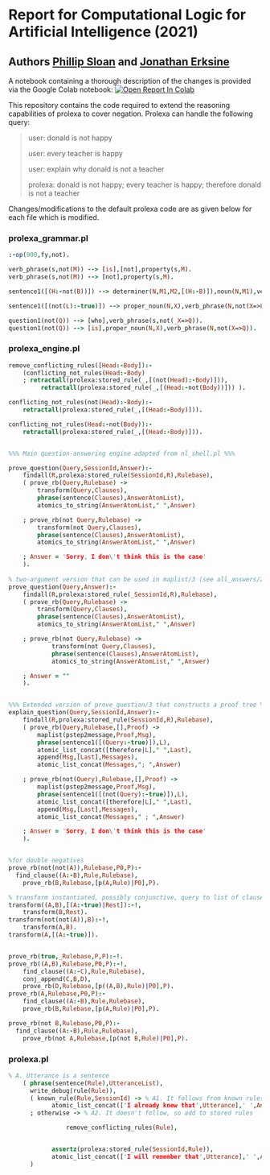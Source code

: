 # Report for Computational Logic for Artificial Intelligence (2021)


## Authors [Phillip Sloan](https://github.com/phillipSloan) and [Jonathan Erksine](https://github.com/jmerskine1)

A notebook containing a thorough description of the changes is provided via the Google Colab notebook: [![Open Report In Colab](https://colab.research.google.com/assets/colab-badge.svg)](https://colab.research.google.com/github/phillipSloan/ComputationalLogic/blob/prolexa-plus/Report%20Notebook.ipynb) 

This repository contains the code required to extend the reasoning capabilities of prolexa to cover negation. Prolexa can handle the following query:

> user: donald is not happy
> 
> user: every teacher is happy
> 
> user: explain why donald is not a teacher
> 
> prolexa: donald is not happy; every teacher is happy; therefore donald is not a teacher

Changes/modifications to the default prolexa code are as given below for each file which is modified.

### prolexa_grammar.pl

```prolog
:-op(900,fy,not).

verb_phrase(s,not(M)) --> [is],[not],property(s,M).
verb_phrase(s,not(M)) --> [not],property(s,M).

sentence1([(H:-not(B))]) --> determiner(N,M1,M2,[(H:-B)]),noun(N,M1),verb_phrase(N,not(M2)).

sentence1([(not(L):-true)]) --> proper_noun(N,X),verb_phrase(N,not(X=>L)).

question1(not(Q)) --> [who],verb_phrase(s,not(_X=>Q)).
question1(not(Q)) --> [is],proper_noun(N,X),verb_phrase(N,not(X=>Q)).
```

### prolexa_engine.pl

```prolog
remove_conflicting_rules([Head:-Body]):-
	(conflicting_not_rules(Head:-Body)
	; retractall(prolexa:stored_rule(_,[(not(Head):-Body)])),
	     retractall(prolexa:stored_rule(_,[(Head:-not(Body))])) ).

conflicting_not_rules(not(Head):-Body):-
	retractall(prolexa:stored_rule(_,[(Head:-Body)])).

conflicting_not_rules(Head:-not(Body)):-
	retractall(prolexa:stored_rule(_,[(Head:-Body)])).


%%% Main question-answering engine adapted from nl_shell.pl %%%

prove_question(Query,SessionId,Answer):-
    findall(R,prolexa:stored_rule(SessionId,R),Rulebase),
    ( prove_rb(Query,Rulebase) ->
        transform(Query,Clauses),
        phrase(sentence(Clauses),AnswerAtomList),
        atomics_to_string(AnswerAtomList," ",Answer)

    ; prove_rb(not Query,Rulebase) ->
        transform(not Query,Clauses),
        phrase(sentence(Clauses),AnswerAtomList),
        atomics_to_string(AnswerAtomList," ",Answer)

    ; Answer = 'Sorry, I don\'t think this is the case'
    ).
    
% two-argument version that can be used in maplist/3 (see all_answers/2)
prove_question(Query,Answer):-
	findall(R,prolexa:stored_rule(_SessionId,R),Rulebase),
	( prove_rb(Query,Rulebase) ->
		transform(Query,Clauses),
		phrase(sentence(Clauses),AnswerAtomList),
		atomics_to_string(AnswerAtomList," ",Answer)

	; prove_rb(not Query,Rulebase) ->
			transform(not Query,Clauses),
			phrase(sentence(Clauses),AnswerAtomList),
			atomics_to_string(AnswerAtomList," ",Answer)

	; Answer = ""
	).


%%% Extended version of prove_question/3 that constructs a proof tree %%%
explain_question(Query,SessionId,Answer):-
	findall(R,prolexa:stored_rule(SessionId,R),Rulebase),
	( prove_rb(Query,Rulebase,[],Proof) ->
		maplist(pstep2message,Proof,Msg),
		phrase(sentence1([(Query:-true)]),L),
		atomic_list_concat([therefore|L]," ",Last),
		append(Msg,[Last],Messages),
		atomic_list_concat(Messages,"; ",Answer)

	; prove_rb(not(Query),Rulebase,[],Proof) ->
		maplist(pstep2message,Proof,Msg),
		phrase(sentence1([(not(Query):-true)]),L),
		atomic_list_concat([therefore|L]," ",Last),
		append(Msg,[Last],Messages),
		atomic_list_concat(Messages," ; ",Answer)

	; Answer = 'Sorry, I don\'t think this is the case'
	).


%for double negatives
prove_rb(not(not(A)),Rulebase,P0,P):-
  find_clause((A:-B),Rule,Rulebase),
	prove_rb(B,Rulebase,[p(A,Rule)|P0],P).

% transform instantiated, possibly conjunctive, query to list of clauses
transform((A,B),[(A:-true)|Rest]):-!,
    transform(B,Rest).
transform(not(not(A)),B):-!,
	transform(A,B).
transform(A,[(A:-true)]).


prove_rb(true,_Rulebase,P,P):-!.
prove_rb((A,B),Rulebase,P0,P):-!,
    find_clause((A:-C),Rule,Rulebase),
    conj_append(C,B,D),
    prove_rb(D,Rulebase,[p((A,B),Rule)|P0],P).
prove_rb(A,Rulebase,P0,P):-
    find_clause((A:-B),Rule,Rulebase),
    prove_rb(B,Rulebase,[p(A,Rule)|P0],P).

prove_rb(not B,Rulebase,P0,P):-
  find_clause((A:-B),Rule,Rulebase),
	prove_rb(not A,Rulebase,[p(not B,Rule)|P0],P).
```

### prolexa.pl
```prolog
% A. Utterance is a sentence
	( phrase(sentence(Rule),UtteranceList),
	  write_debug(rule(Rule)),
	  ( known_rule(Rule,SessionId) -> % A1. It follows from known rules
			atomic_list_concat(['I already knew that',Utterance],' ',Answer)
	  ; otherwise -> % A2. It doesn't follow, so add to stored rules

		        remove_conflicting_rules(Rule),


			assertz(prolexa:stored_rule(SessionId,Rule)),
			atomic_list_concat(['I will remember that',Utterance],' ',Answer)
	  )
```
